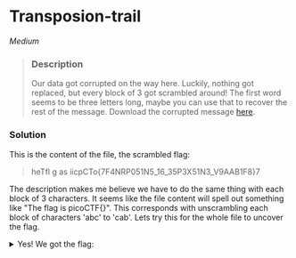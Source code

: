 
# Transposion-trail

*Medium*

>### Description
>Our data got corrupted on the way here. Luckily, nothing got replaced, but every block of 3 got scrambled around! The first word seems to be three letters long, maybe you can use that to recover the rest of the message.
>Download the corrupted message [here](https://artifacts.picoctf.net/c/193/message.txt).

### Solution

This is the content of the file, the scrambled flag:

>heTfl g as iicpCTo{7F4NRP051N5_16_35P3X51N3_V9AAB1F8}7

The description makes me believe we have to do the same thing with each block of 3 characters. It seems like the file content will spell out something like "The flag is picoCTF{}". This corresponds with unscrambling each block of characters 'abc' to 'cab'. Lets try this for the whole file to uncover the flag.

<details>
<summary>Yes! We got the flag:</summary> 
picoCTF{7R4N5P051N6_15_3XP3N51V3_A9AFB178}
</details>